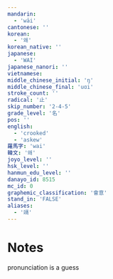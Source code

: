 ```yaml
---
mandarin:
  - 'wāi'
cantonese: ''
korean:
  - '왜'
korean_native: ''
japanese:
  - 'WAI'
japanese_nanori: ''
vietnamese:
middle_chinese_initial: 'ŋ'
middle_chinese_final: 'uɑi'
stroke_count: ''
radical: '止'
skip_number: '2-4-5'
grade_level: '名'
pos: ''
english:
  - 'crooked'
  - 'askew'
羅馬字: 'wai'
韓文: '왜'
joyo_level: ''
hsk_level: ''
hanmun_edu_level: ''
danayo_id: 8515
mc_id: 0
graphemic_classification: '會意'
stand_in: 'FALSE'
aliases:
  - '竵'
---
```


# Notes
pronunciation is a guess
